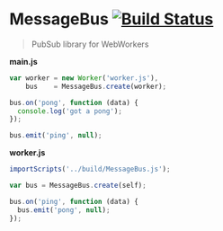 # MessageBus [![Build Status](https://travis-ci.org/icholy/MessageBus.svg)](https://travis-ci.org/icholy/MessageBus) 

> PubSub library for WebWorkers

**main.js**

``` js
var worker = new Worker('worker.js'),
    bus    = MessageBus.create(worker);

bus.on('pong', function (data) {
  console.log('got a pong');
});

bus.emit('ping', null);
```

**worker.js**

``` js
importScripts('../build/MessageBus.js');

var bus = MessageBus.create(self);

bus.on('ping', function (data) {
  bus.emit('pong', null);
});
```
